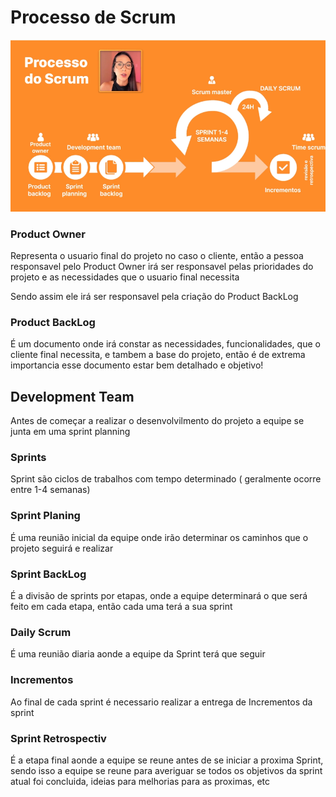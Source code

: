 # Processo de Scrum

![img_1.png](img_1.png)

### Product Owner

Representa o usuario final do projeto no caso o cliente, então a pessoa responsavel pelo Product Owner irá ser responsavel pelas prioridades do projeto e as necessidades que o usuario final necessita

Sendo assim ele irá ser responsavel pela criação do Product BackLog

### Product BackLog

É um documento onde irá constar as necessidades, funcionalidades, que o cliente final necessita, e tambem a base do projeto, então é de extrema importancia esse documento estar bem detalhado e objetivo!

## Development Team

Antes de começar a realizar o desenvolvilmento do projeto a equipe se junta em uma sprint planning

### Sprints
Sprint são ciclos de trabalhos com tempo determinado ( geralmente ocorre entre 1-4 semanas)

### Sprint Planing

É uma reunião inicial da equipe onde irão determinar os caminhos que o projeto seguirá e realizar

### Sprint BackLog

É a divisão de sprints por etapas, onde a equipe determinará o que será feito em cada etapa, então cada uma terá a sua sprint

### Daily Scrum

É uma reunião diaria aonde a equipe da Sprint terá que seguir

### Incrementos

Ao final de cada sprint é necessario realizar a entrega de Incrementos da sprint

### Sprint Retrospectiv
 
É a etapa final aonde a equipe se reune antes de se iniciar a proxima Sprint, sendo isso a equipe se reune para averiguar se todos os objetivos da sprint atual foi concluida, ideias para melhorias para as proximas, etc


